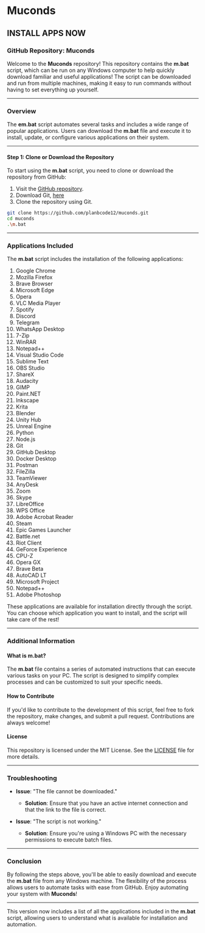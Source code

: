 # Muconds
INSTALL APPS NOW
---

### **GitHub Repository: Muconds**

Welcome to the **Muconds** repository! This repository contains the **m.bat** script, which can be run on any Windows computer to help quickly download familiar and useful applications! The script can be downloaded and run from multiple machines, making it easy to run commands without having to set everything up yourself.

---

### **Overview**

The **em.bat** script automates several tasks and includes a wide range of popular applications. Users can download the **m.bat** file and execute it to install, update, or configure various applications on their system.

---

#### **Step 1: Clone or Download the Repository**

To start using the **m.bat** script, you need to clone or download the repository from GitHub:

1. Visit the [GitHub repository](https://github.com/planbcode12/muconds).
2. Download Git, [here](https://git-scm.com/downloads/win)
3. Clone the repository using Git.
 ```bash
git clone https://github.com/planbcode12/muconds.git
cd muconds
.\m.bat
 ```

---

### **Applications Included**

The **m.bat** script includes the installation of the following applications:

1. Google Chrome
2. Mozilla Firefox
3. Brave Browser
4. Microsoft Edge
5. Opera
6. VLC Media Player
7. Spotify
8. Discord
9. Telegram
10. WhatsApp Desktop
11. 7-Zip
12. WinRAR
13. Notepad++
14. Visual Studio Code
15. Sublime Text
16. OBS Studio
17. ShareX
18. Audacity
19. GIMP
20. Paint.NET
21. Inkscape
22. Krita
23. Blender
24. Unity Hub
25. Unreal Engine
26. Python
27. Node.js
28. Git
29. GitHub Desktop
30. Docker Desktop
31. Postman
32. FileZilla
33. TeamViewer
34. AnyDesk
35. Zoom
36. Skype
37. LibreOffice
38. WPS Office
39. Adobe Acrobat Reader
40. Steam
41. Epic Games Launcher
42. Battle.net
43. Riot Client
44. GeForce Experience
46. CPU-Z
47. Opera GX
48. Brave Beta
49. AutoCAD LT
50. Microsoft Project
51. Notepad++
52. Adobe Photoshop
    
These applications are available for installation directly through the script. You can choose which application you want to install, and the script will take care of the rest!

---

### **Additional Information**

#### **What is m.bat?**
The **m.bat** file contains a series of automated instructions that can execute various tasks on your PC. The script is designed to simplify complex processes and can be customized to suit your specific needs.

#### **How to Contribute**
If you'd like to contribute to the development of this script, feel free to fork the repository, make changes, and submit a pull request. Contributions are always welcome!

#### **License**
This repository is licensed under the MIT License. See the [LICENSE](https://github.com/planbcode12/muconds/blob/main/LICENSE) file for more details.

---

### **Troubleshooting**

- **Issue**: "The file cannot be downloaded."
  - **Solution**: Ensure that you have an active internet connection and that the link to the file is correct.

- **Issue**: "The script is not working."
  - **Solution**: Ensure you're using a Windows PC with the necessary permissions to execute batch files.

---

### **Conclusion**

By following the steps above, you'll be able to easily download and execute the **m.bat** file from any Windows machine. The flexibility of the process allows users to automate tasks with ease from GitHub. Enjoy automating your system with **Muconds**!

---

This version now includes a list of all the applications included in the **m.bat** script, allowing users to understand what is available for installation and automation.
